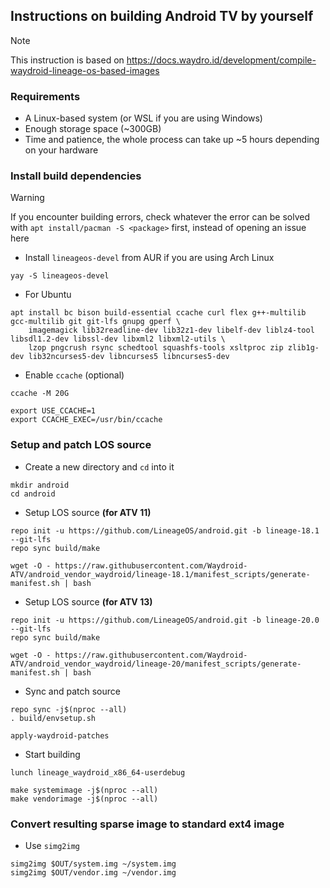 ## Instructions on building Android TV by yourself

> [!NOTE]
> This instruction is based on https://docs.waydro.id/development/compile-waydroid-lineage-os-based-images

### Requirements
- A Linux-based system (or WSL if you are using Windows)
- Enough storage space (~300GB)
- Time and patience, the whole process can take up ~5 hours depending on your hardware

### Install build dependencies
> [!WARNING]
> If you encounter building errors, check whatever the error can be solved with `apt install/pacman -S <package>` first, instead of opening an issue here

- Install `lineageos-devel` from AUR if you are using Arch Linux
```shell
yay -S lineageos-devel
```

- For Ubuntu
```
apt install bc bison build-essential ccache curl flex g++-multilib gcc-multilib git git-lfs gnupg gperf \
    imagemagick lib32readline-dev lib32z1-dev libelf-dev liblz4-tool libsdl1.2-dev libssl-dev libxml2 libxml2-utils \
    lzop pngcrush rsync schedtool squashfs-tools xsltproc zip zlib1g-dev lib32ncurses5-dev libncurses5 libncurses5-dev
```

- Enable `ccache` (optional)
```shell
ccache -M 20G

export USE_CCACHE=1
export CCACHE_EXEC=/usr/bin/ccache
```

### Setup and patch LOS source
- Create a new directory and `cd` into it
```shell
mkdir android
cd android
```

- Setup LOS source **(for ATV 11)**
```shell
repo init -u https://github.com/LineageOS/android.git -b lineage-18.1 --git-lfs
repo sync build/make

wget -O - https://raw.githubusercontent.com/Waydroid-ATV/android_vendor_waydroid/lineage-18.1/manifest_scripts/generate-manifest.sh | bash
```

- Setup LOS source **(for ATV 13)**
```shell
repo init -u https://github.com/LineageOS/android.git -b lineage-20.0 --git-lfs
repo sync build/make

wget -O - https://raw.githubusercontent.com/Waydroid-ATV/android_vendor_waydroid/lineage-20/manifest_scripts/generate-manifest.sh | bash
```

- Sync and patch source
```shell
repo sync -j$(nproc --all)
. build/envsetup.sh

apply-waydroid-patches
```

- Start building
```shell
lunch lineage_waydroid_x86_64-userdebug

make systemimage -j$(nproc --all)
make vendorimage -j$(nproc --all)
```

### Convert resulting sparse image to standard ext4 image
- Use `simg2img`
```shell
simg2img $OUT/system.img ~/system.img
simg2img $OUT/vendor.img ~/vendor.img
```
